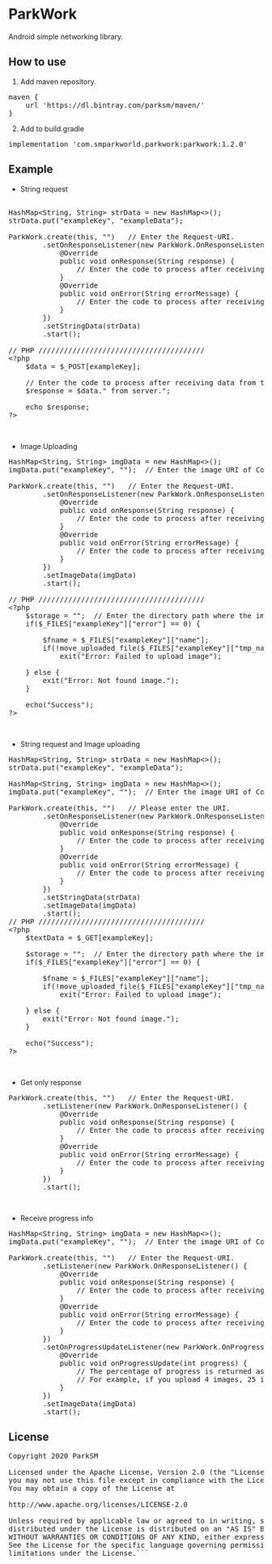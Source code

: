 # ParkWork
Android simple networking library.

## How to use
1. Add maven repository.
<pre>
maven {
    url 'https://dl.bintray.com/parksm/maven/'
}
</pre>
2. Add to build.gradle
<pre>
implementation 'com.smparkworld.parkwork:parkwork:1.2.0'
</pre>

## Example
- String request
<pre>                      
HashMap&lt;String, String&gt; strData = new HashMap<>();
strData.put("exampleKey", "exampleData");

ParkWork.create(this, "")   // Enter the Request-URI.
        .setOnResponseListener(new ParkWork.OnResponseListener() {
            @Override
            public void onResponse(String response) {
                // Enter the code to process after receiving data from the server.
            }
            @Override
            public void onError(String errorMessage) {
                // Enter the code to process after receiving error message from the ParkWork library.
            }
        })
        .setStringData(strData)
        .start();

// PHP ///////////////////////////////////////
&lt;?php
    $data = $_POST[exampleKey];

    // Enter the code to process after receiving data from the device.
    $response = $data." from server.";
    
    echo $response;
?&gt;
</pre>
<br> 

- Image Uploading
<pre>
HashMap&lt;String, String&gt; imgData = new HashMap<>();
imgData.put("exampleKey", "");  // Enter the image URI of Content-path or Absolute-path.

ParkWork.create(this, "")   // Enter the Request-URI.
        .setOnResponseListener(new ParkWork.OnResponseListener() {
            @Override
            public void onResponse(String response) {
                // Enter the code to process after receiving data from the server.
            }
            @Override
            public void onError(String errorMessage) {
                // Enter the code to process after receiving error message from the ParkWork library.
            }
        })
        .setImageData(imgData)
        .start();
        
// PHP ///////////////////////////////////////
&lt;?php
    $storage = "";  // Enter the directory path where the image will be saved
    if($_FILES["exampleKey"]["error"] == 0) {

        $fname = $_FILES["exampleKey"]["name"];
        if(!move_uploaded_file($_FILES["exampleKey"]["tmp_name"], $storage.$fname))
            exit("Error: Failed to upload image");

    } else {
        exit("Error: Not found image.");
    }

    echo("Success");
?&gt;
</pre>
<br>

- String request and Image uploading
<pre>
HashMap&lt;String, String&gt; strData = new HashMap<>();
strData.put("exampleKey", "exampleData");

HashMap&lt;String, String&gt; imgData = new HashMap<>();
imgData.put("exampleKey", "");  // Enter the image URI of Content-path or Absolute-path.

ParkWork.create(this, "")   // Please enter the URI.
        .setOnResponseListener(new ParkWork.OnResponseListener() {
            @Override
            public void onResponse(String response) {
                // Enter the code to process after receiving data from the server.
            }
            @Override
            public void onError(String errorMessage) {
                // Enter the code to process after receiving error message from the ParkWork library.
            }
        })
        .setStringData(strData)
        .setImageData(imgData)
        .start();
// PHP ///////////////////////////////////////
&lt;?php
    $textData = $_GET[exampleKey];
    
    $storage = "";  // Enter the directory path where the image will be saved
    if($_FILES["exampleKey"]["error"] == 0) {

        $fname = $_FILES["exampleKey"]["name"];
        if(!move_uploaded_file($_FILES["exampleKey"]["tmp_name"], $storage.$fname))
            exit("Error: Failed to upload image");

    } else {
        exit("Error: Not found image.");
    }

    echo("Success");
?&gt;
</pre>
<br>

- Get only response
<pre>
ParkWork.create(this, "")   // Enter the Request-URI.
        .setListener(new ParkWork.OnResponseListener() {
            @Override
            public void onResponse(String response) {
                // Enter the code to process after receiving data from the server.
            }
            @Override
            public void onError(String errorMessage) {
                // Enter the code to process after receiving error message from the ParkWork library.
            }
        })
        .start();
</pre>
<br>

- Receive progress info
<pre>
HashMap&lt;String, String&gt; imgData = new HashMap<>();
imgData.put("exampleKey", "");  // Enter the image URI of Content-path or Absolute-path.

ParkWork.create(this, "")   // Enter the Request-URI.
        .setListener(new ParkWork.OnResponseListener() {
            @Override
            public void onResponse(String response) {
                // Enter the code to process after receiving data from the server.
            }
            @Override
            public void onError(String errorMessage) {
                // Enter the code to process after receiving error message from the ParkWork library.
            }
        })
        .setOnProgressUpdateListener(new ParkWork.OnProgressUpdateListener() {
            @Override
            public void onProgressUpdate(int progress) {
                // The percentage of progress is returned as a parameter.
                // For example, if you upload 4 images, 25 is returned.
            }
        })
        .setImageData(imgData)
        .start();
</pre>

## License
<pre>
Copyright 2020 ParkSM

Licensed under the Apache License, Version 2.0 (the "License");
you may not use this file except in compliance with the License.
You may obtain a copy of the License at

http://www.apache.org/licenses/LICENSE-2.0

Unless required by applicable law or agreed to in writing, software
distributed under the License is distributed on an "AS IS" BASIS,
WITHOUT WARRANTIES OR CONDITIONS OF ANY KIND, either express or implied.
See the License for the specific language governing permissions and
limitations under the License.```
</pre>
